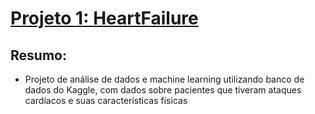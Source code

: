 # [Projeto 1: HeartFailure](https://github.com/leoprasel/Portfolio)
## Resumo:
* Projeto de análise de dados e machine learning utilizando banco de dados do Kaggle, com dados sobre pacientes que tiveram ataques cardíacos e suas características físicas 
